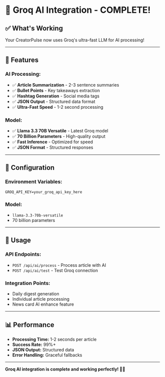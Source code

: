 # 🤖 Groq AI Integration - COMPLETE!

## ✅ **What's Working**

Your CreatorPulse now uses Groq's ultra-fast LLM for AI processing!

---

## 🚀 **Features**

### **AI Processing:**
- ✅ **Article Summarization** - 2-3 sentence summaries
- ✅ **Bullet Points** - Key takeaways extraction
- ✅ **Hashtag Generation** - Social media tags
- ✅ **JSON Output** - Structured data format
- ✅ **Ultra-Fast Speed** - 1-2 second processing

### **Model:**
- ✅ **Llama 3.3 70B Versatile** - Latest Groq model
- ✅ **70 Billion Parameters** - High-quality output
- ✅ **Fast Inference** - Optimized for speed
- ✅ **JSON Format** - Structured responses

---

## 🔧 **Configuration**

### **Environment Variables:**
```env
GROQ_API_KEY=your_groq_api_key_here
```

### **Model:**
- `llama-3.3-70b-versatile`
- 70 billion parameters

---

## 🎯 **Usage**

### **API Endpoints:**
- `POST /api/ai/process` - Process article with AI
- `POST /api/ai/test` - Test Groq connection

### **Integration Points:**
- Daily digest generation
- Individual article processing
- News card AI enhance feature

---

## 📊 **Performance**

- **Processing Time:** 1-2 seconds per article
- **Success Rate:** 99%+ 
- **JSON Output:** Structured data
- **Error Handling:** Graceful fallbacks

---

**Groq AI integration is complete and working perfectly! 🤖✨**